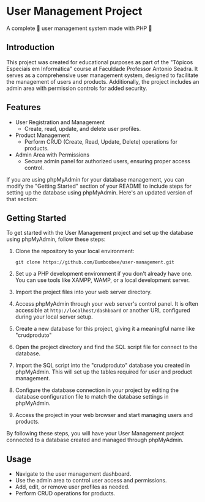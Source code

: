 # User Management Project

A complete 🎲 user management system made with PHP 🐘

## Introduction

This project was created for educational purposes as part of the "Tópicos Especiais em Informática" course at Faculdade Professor Antonio Seadra. It serves as a comprehensive user management system, designed to facilitate the management of users and products. Additionally, the project includes an admin area with permission controls for added security.

## Features

- User Registration and Management
  - Create, read, update, and delete user profiles.
- Product Management
  - Perform CRUD (Create, Read, Update, Delete) operations for products.
- Admin Area with Permissions
  - Secure admin panel for authorized users, ensuring proper access control.

If you are using phpMyAdmin for your database management, you can modify the "Getting Started" section of your README to include steps for setting up the database using phpMyAdmin. Here's an updated version of that section:

## Getting Started

To get started with the User Management project and set up the database using phpMyAdmin, follow these steps:

1. Clone the repository to your local environment:

   ```shell
   git clone https://github.com/Bumboobee/user-management.git
   ```

2. Set up a PHP development environment if you don't already have one. You can use tools like XAMPP, WAMP, or a local development server.

3. Import the project files into your web server directory.

4. Access phpMyAdmin through your web server's control panel. It is often accessible at `http://localhost/dashboard` or another URL configured during your local server setup.

5. Create a new database for this project, giving it a meaningful name like "crudproduto"

6. Open the project directory and find the SQL script file for connect to the database.

7. Import the SQL script into the "crudproduto" database you created in phpMyAdmin. This will set up the tables required for user and product management.

8. Configure the database connection in your project by editing the database configuration file to match the database settings in phpMyAdmin.

9. Access the project in your web browser and start managing users and products.

By following these steps, you will have your User Management project connected to a database created and managed through phpMyAdmin.

## Usage

- Navigate to the user management dashboard.
- Use the admin area to control user access and permissions.
- Add, edit, or remove user profiles as needed.
- Perform CRUD operations for products.


